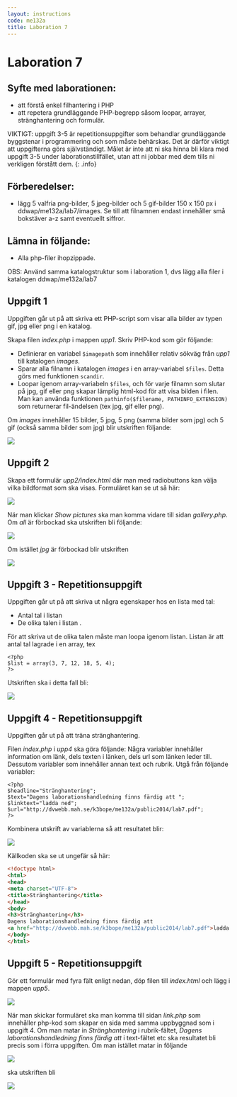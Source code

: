 ```yaml
---
layout: instructions
code: me132a
title: Laboration 7
---
```


# Laboration 7

## Syfte med laborationen:

- att förstå enkel filhantering i PHP
- att repetera grundläggande PHP-begrepp såsom loopar, arrayer, stränghantering och formulär. 

VIKTIGT: uppgift 3-5 är repetitionsuppgifter som behandlar grundläggande byggstenar i programmering och som måste behärskas. Det är därför viktigt att uppgifterna görs självständigt. Målet är inte att ni ska hinna bli klara med uppgift 3-5 under laborationstillfället, utan att ni jobbar med dem tills ni verkligen förstått dem. 
{: .info}

## Förberedelser:

- lägg 5 valfria png-bilder, 5 jpeg-bilder och 5 gif-bilder 150 x 150 px i  ddwap/me132a/lab7/images. Se till att filnamnen endast innehåller små bokstäver a-z samt eventuellt siffror. 

## Lämna in följande:

- Alla php-filer ihopzippade.

OBS: Använd samma katalogstruktur som i laboration 1, dvs lägg alla filer i katalogen ddwap/me132a/lab7

## Uppgift 1

Uppgiften går ut på att skriva ett PHP-script som visar alla bilder av typen gif, jpg eller png i en katalog. 

Skapa filen *index.php* i mappen *upp1*. Skriv PHP-kod som gör följande:

- Definierar en variabel `$imagepath` som innehåller relativ sökväg från *upp1* till katalogen *images*.
- Sparar alla filnamn i katalogen *images* i en array-variabel `$files`.  Detta görs med funktionen `scandir`. 
- Loopar igenom array-variabeln `$files`, och för varje filnamn som slutar på jpg, gif eller png skapar lämplig html-kod för att visa bilden i filen. Man kan använda funktionen `pathinfo($filename, PATHINFO_EXTENSION)` som returnerar fil-ändelsen (tex jpg, gif eller png).

Om *images* innehåller 15 bilder, 5 jpg, 5 png (samma bilder som jpg) och 5 gif (också samma bilder som jpg) blir utskriften följande:

![](im7/bild1.png)

## Uppgift 2

Skapa ett formulär *upp2/index.html* där man med radiobuttons kan välja vilka bildformat som ska visas. Formuläret kan se ut så här:

![](im7/bild2.png)

När man klickar *Show pictures* ska man komma vidare till sidan *gallery.php*. Om *all* är förbockad ska utskriften bli följande:

![](im7/bild3.png)

Om istället *jpg* är förbockad blir utskriften

![](im7/bild4.png)

## Uppgift 3 - Repetitionsuppgift

Uppgiften går ut på att skriva ut några egenskaper hos en lista med tal:

- Antal tal i listan
- De olika talen i listan . 

För att skriva ut de olika talen måste man loopa igenom listan. Listan är att antal tal lagrade i en array, tex

```
<?php
$list = array(3, 7, 12, 18, 5, 4);
?>
```

Utskriften ska i detta fall bli:

![](im7/bild5.png)

## Uppgift 4 - Repetitionsuppgift

Uppgiften går ut på att träna stränghantering. 

Filen *index.php* i *upp4* ska göra följande: Några variabler innehåller information om länk, dels texten i länken, dels url som länken leder till. Dessutom variabler som innehåller annan text och rubrik. Utgå från följande variabler:

```
<?php
$headline="Stränghantering";
$text="Dagens laborationshandledning finns färdig att ";
$linktext="ladda ned";
$url="http://dvwebb.mah.se/k3bope/me132a/public2014/lab7.pdf";
?>
```

Kombinera utskrift av variablerna så att resultatet blir:

![](im7/bild6.png)

Källkoden ska se ut ungefär så här: 

```html
<!doctype html>
<html>
<head>
<meta charset="UTF-8">
<title>Stränghantering</title>
</head>
<body>
<h3>Stränghantering</h3>
Dagens laborationshandledning finns färdig att 
<a href="http://dvwebb.mah.se/k3bope/me132a/public2014/lab7.pdf">ladda ned</a>.
</body>
</html>
```

## Uppgift 5 - Repetitionsuppgift

Gör ett formulär med fyra fält enligt nedan, döp filen till *index.html* och lägg i mappen *upp5*. 

![](im7/bild7.png)

När man skickar formuläret ska man komma till sidan *link.php* som innehåller php-kod som skapar en sida med samma uppbyggnad som i uppgift 4. Om man matar in *Stränghantering* i rubrik-fältet, *Dagens laborationshandledning finns färdig att* i text-fältet etc ska resultatet bli precis som i förra uppgiften. Om man istället matar in följande

![](im7/bild8.png)

ska utskriften bli

![](im7/bild9.png)


